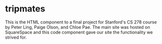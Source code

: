 # tripmates


This is the HTML component to a final project for Stanford's CS 278 course by Peter Ling, Paige Olson, and Chloe Pae. The main site was hosted on SquareSpace and this code component gave our site the functionality we strived for.
